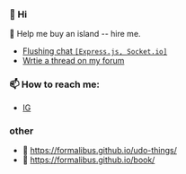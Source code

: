 ### 👋 Hi
🌱 Help me buy an island -- hire me.

- [Flushing chat ```[Express.js, Socket.io]```](https://mongolchat.herokuapp.com/)
- [Wrtie a thread on my forum](https://formalibus.github.io/timach/)

### 📫 How to reach me:
- [IG](https://www.instagram.com/formalibus/)

### other
- &#128279; https://formalibus.github.io/udo-things/
- &#128279; https://formalibus.github.io/book/

<!--
**Formalibus/Formalibus** is a ✨ _special_ ✨ repository because its `README.md` (this file) appears on your GitHub profile.

Here are some ideas to get you started:

- 🔭 I’m currently working on ...

- 👯 I’m looking to collaborate on ...
- 🤔 I’m looking for help with ...
- 💬 Ask me about ...

- 😄 Pronouns: ...
- ⚡ Fun fact: ...
-->
